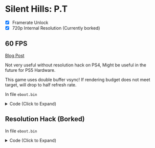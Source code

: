 # Silent Hills: P.T

- [x] Framerate Unlock
- [x] 720p Internal Resolution (Currently borked)

## 60 FPS

[Blog Post](https://illusion0001.github.io/patches/2021/04/29/pt-60fps/)

Not very useful without resolution hack on PS4, Might be useful in the future for PS5 Hardware.

This game uses double buffer vsync! If rendering budget does not meet target, will drop to half refresh rate.

In file `eboot.bin`

<details>
<summary>Code (Click to Expand)</summary>

```
be 01 00 00 00 e8 f3 51 2b 00

be 00 00 00 00 e8 f3 51 2b 00
```

</details>

## Resolution Hack (Borked)

In file `eboot.bin`

<details>
<summary>Code (Click to Expand)</summary>

```
48 b8 80 07 00 00 38 04 00 00

48 b8 00 05 00 00 d0 02 00 00
```

</details>
